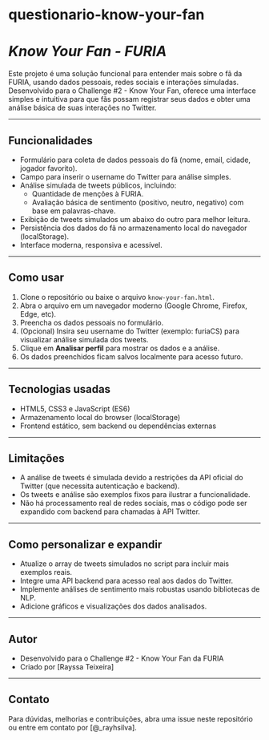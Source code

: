 # questionario-know-your-fan

# _Know Your Fan - FURIA_

Este projeto é uma solução funcional para entender mais sobre o fã da FURIA, usando dados pessoais, redes sociais e interações simuladas. Desenvolvido para o Challenge #2 - Know Your Fan, oferece uma interface simples e intuitiva para que fãs possam registrar seus dados e obter uma análise básica de suas interações no Twitter.

---

## Funcionalidades

- Formulário para coleta de dados pessoais do fã (nome, email, cidade, jogador favorito).
- Campo para inserir o username do Twitter para análise simples.
- Análise simulada de tweets públicos, incluindo:
  - Quantidade de menções à FURIA.
  - Avaliação básica de sentimento (positivo, neutro, negativo) com base em palavras-chave.
- Exibição de tweets simulados um abaixo do outro para melhor leitura.
- Persistência dos dados do fã no armazenamento local do navegador (localStorage).
- Interface moderna, responsiva e acessível.

---

## Como usar

1. Clone o repositório ou baixe o arquivo `know-your-fan.html`.
2. Abra o arquivo em um navegador moderno (Google Chrome, Firefox, Edge, etc).
3. Preencha os dados pessoais no formulário.
4. (Opcional) Insira seu username do Twitter (exemplo: furiaCS) para visualizar análise simulada dos tweets.
5. Clique em **Analisar perfil** para mostrar os dados e a análise.
6. Os dados preenchidos ficam salvos localmente para acesso futuro.

---

## Tecnologias usadas

- HTML5, CSS3 e JavaScript (ES6)
- Armazenamento local do browser (localStorage)
- Frontend estático, sem backend ou dependências externas

---

## Limitações

- A análise de tweets é simulada devido a restrições da API oficial do Twitter (que necessita autenticação e backend).
- Os tweets e análise são exemplos fixos para ilustrar a funcionalidade.
- Não há processamento real de redes sociais, mas o código pode ser expandido com backend para chamadas à API Twitter.

---

## Como personalizar e expandir

- Atualize o array de tweets simulados no script para incluir mais exemplos reais.
- Integre uma API backend para acesso real aos dados do Twitter.
- Implemente análises de sentimento mais robustas usando bibliotecas de NLP.
- Adicione gráficos e visualizações dos dados analisados.

---

## Autor

- Desenvolvido para o Challenge #2 - Know Your Fan da FURIA
- Criado por [Rayssa Teixeira]

---

## Contato

Para dúvidas, melhorias e contribuições, abra uma issue neste repositório ou entre em contato por [@_rayhsilva].

